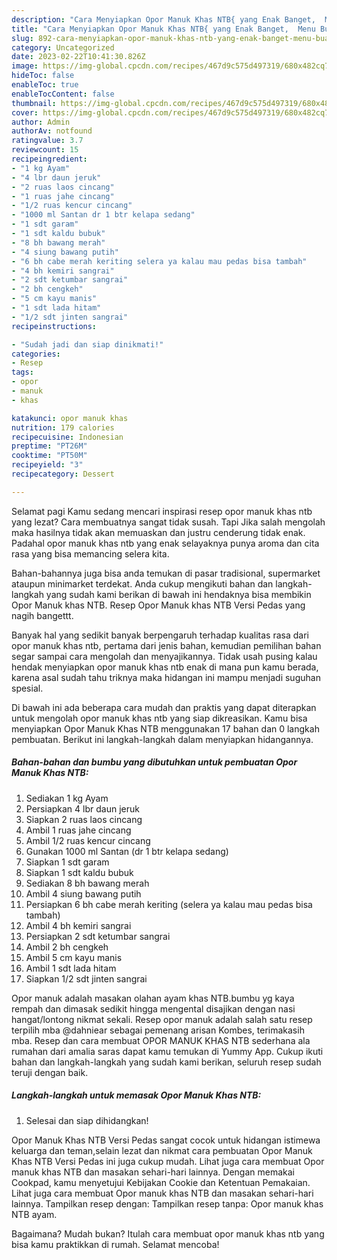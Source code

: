 ```yaml
---
description: "Cara Menyiapkan Opor Manuk Khas NTB{ yang Enak Banget,  Menu Buat lebaran"
title: "Cara Menyiapkan Opor Manuk Khas NTB{ yang Enak Banget,  Menu Buat lebaran"
slug: 892-cara-menyiapkan-opor-manuk-khas-ntb-yang-enak-banget-menu-buat-lebaran
category: Uncategorized
date: 2023-02-22T10:41:30.826Z
image: https://img-global.cpcdn.com/recipes/467d9c575d497319/680x482cq70/opor-manuk-khas-ntb-foto-resep-utama.jpg
hideToc: false
enableToc: true
enableTocContent: false
thumbnail: https://img-global.cpcdn.com/recipes/467d9c575d497319/680x482cq70/opor-manuk-khas-ntb-foto-resep-utama.jpg
cover: https://img-global.cpcdn.com/recipes/467d9c575d497319/680x482cq70/opor-manuk-khas-ntb-foto-resep-utama.jpg
author: Admin
authorAv: notfound
ratingvalue: 3.7
reviewcount: 15
recipeingredient:
- "1 kg Ayam"
- "4 lbr daun jeruk"
- "2 ruas laos cincang"
- "1 ruas jahe cincang"
- "1/2 ruas kencur cincang"
- "1000 ml Santan dr 1 btr kelapa sedang"
- "1 sdt garam"
- "1 sdt kaldu bubuk"
- "8 bh bawang merah"
- "4 siung bawang putih"
- "6 bh cabe merah keriting selera ya kalau mau pedas bisa tambah"
- "4 bh kemiri sangrai"
- "2 sdt ketumbar sangrai"
- "2 bh cengkeh"
- "5 cm kayu manis"
- "1 sdt lada hitam"
- "1/2 sdt jinten sangrai"
recipeinstructions:

- "Sudah jadi dan siap dinikmati!"
categories:
- Resep
tags:
- opor
- manuk
- khas

katakunci: opor manuk khas 
nutrition: 179 calories
recipecuisine: Indonesian
preptime: "PT26M"
cooktime: "PT50M"
recipeyield: "3"
recipecategory: Dessert

---
```



Selamat pagi Kamu sedang mencari inspirasi resep opor manuk khas ntb yang lezat? Cara membuatnya sangat tidak susah. Tapi Jika salah mengolah maka hasilnya tidak akan memuaskan dan justru cenderung tidak enak. Padahal opor manuk khas ntb yang enak selayaknya punya aroma dan cita rasa yang bisa memancing selera kita.


Bahan-bahannya juga bisa anda temukan di pasar tradisional, supermarket ataupun minimarket terdekat. Anda cukup mengikuti bahan dan langkah-langkah yang sudah kami berikan di bawah ini hendaknya bisa membikin Opor Manuk khas NTB. Resep Opor Manuk khas NTB Versi Pedas yang nagih bangettt.

Banyak hal yang sedikit banyak berpengaruh terhadap kualitas rasa dari opor manuk khas ntb, pertama dari jenis bahan, kemudian pemilihan bahan segar sampai cara mengolah dan menyajikannya. Tidak usah pusing kalau hendak menyiapkan opor manuk khas ntb enak di mana pun kamu berada, karena asal sudah tahu triknya maka hidangan ini mampu menjadi suguhan spesial.


Di bawah ini ada beberapa cara mudah dan praktis yang dapat diterapkan untuk mengolah opor manuk khas ntb yang siap dikreasikan. Kamu bisa menyiapkan Opor Manuk Khas NTB menggunakan 17 bahan dan 0 langkah pembuatan. Berikut ini langkah-langkah dalam menyiapkan hidangannya.

<!--inarticleads1-->

##### Bahan-bahan dan bumbu yang dibutuhkan untuk pembuatan Opor Manuk Khas NTB:

1. Sediakan 1 kg Ayam
1. Persiapkan 4 lbr daun jeruk
1. Siapkan 2 ruas laos cincang
1. Ambil 1 ruas jahe cincang
1. Ambil 1/2 ruas kencur cincang
1. Gunakan 1000 ml Santan (dr 1 btr kelapa sedang)
1. Siapkan 1 sdt garam
1. Siapkan 1 sdt kaldu bubuk
1. Sediakan 8 bh bawang merah
1. Ambil 4 siung bawang putih
1. Persiapkan 6 bh cabe merah keriting (selera ya kalau mau pedas bisa tambah)
1. Ambil 4 bh kemiri sangrai
1. Persiapkan 2 sdt ketumbar sangrai
1. Ambil 2 bh cengkeh
1. Ambil 5 cm kayu manis
1. Ambil 1 sdt lada hitam
1. Siapkan 1/2 sdt jinten sangrai


Opor manuk adalah masakan olahan ayam khas NTB.bumbu yg kaya rempah dan dimasak sedikit hingga mengental disajikan dengan nasi hangat/lontong nikmat sekali. Resep opor manuk adalah salah satu resep terpilih mba @dahniear sebagai pemenang arisan Kombes, terimakasih mba. Resep dan cara membuat OPOR MANUK KHAS NTB sederhana ala rumahan dari amalia saras dapat kamu temukan di Yummy App. Cukup ikuti bahan dan langkah-langkah yang sudah kami berikan, seluruh resep sudah teruji dengan baik. 

<!--inarticleads2-->

##### Langkah-langkah untuk memasak Opor Manuk Khas NTB:


1. Selesai dan siap dihidangkan!

Opor Manuk Khas NTB Versi Pedas sangat cocok untuk hidangan istimewa keluarga dan teman,selain lezat dan nikmat cara pembuatan Opor Manuk Khas NTB Versi Pedas ini juga cukup mudah. Lihat juga cara membuat Opor manuk khas NTB dan masakan sehari-hari lainnya. Dengan memakai Cookpad, kamu menyetujui Kebijakan Cookie dan Ketentuan Pemakaian. Lihat juga cara membuat Opor manuk khas NTB dan masakan sehari-hari lainnya. Tampilkan resep dengan: Tampilkan resep tanpa: Opor manuk khas NTB ayam. 

Bagaimana? Mudah bukan? Itulah cara membuat opor manuk khas ntb yang bisa kamu praktikkan di rumah. Selamat mencoba!

